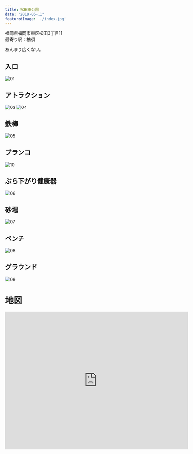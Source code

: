 ```yaml
---
title: 松田東公園
date: "2019-05-11"
featuredImage: './index.jpg'
---
```


福岡県福岡市東区松田3丁目11  
最寄り駅：柚須

<!-- end -->
あんまり広くない。

## 入口
![01](./01.jpg)

## アトラクション
![03](./03.jpg)
![04](./04.jpg)

## 鉄棒
![05](./05.jpg)

## ブランコ
![10](./10.jpg)

## ぶら下がり健康器
![06](./06.jpg)

## 砂場
![07](./07.jpg)

## ベンチ
![08](./08.jpg)

## グラウンド
![09](./09.jpg)


# 地図
<iframe src="https://www.google.com/maps/embed?pb=!1m14!1m8!1m3!1d7381.6162292254985!2d130.4414308541895!3d33.6180547613002!3m2!1i1024!2i768!4f13.1!3m3!1m2!1s0x35418fb8b435f1b9%3A0x9765e360b706ebde!2sMatsudahigashi+Park!5e0!3m2!1sen!2sjp!4v1557625311591!5m2!1sen!2sjp" width="600" height="450" frameborder="0" style="border:0" allowfullscreen></iframe>

